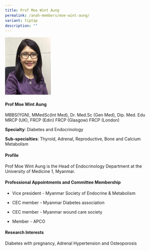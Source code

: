 ```yaml
---
title: Prof Moe Wint Aung
permalink: /anah-members/moe-wint-aung/
variant: tiptap
description: ""
---
```

<p></p><div class="isomer-image-wrapper"><img style="width: 30%;" height="auto" width="100%" alt="" src="/images/ANAH ASEAN Network of Adrenal/Members/CRN_ANAH_Moe_Wint_Aung.jpg"></div><h4><strong>Prof Moe Wint Aung</strong></h4><p>MBBS(YGN), MMedSc(Int Med), Dr. Med.Sc (Gen Med), Dip. Med. Edu MRCP (UK), FRCP (Edin) FRCP (Glasgow) FRCP (London)<br></p><p><strong>Specialty</strong>: Diabetes and Endocrinology</p><p><strong>Sub-specialties</strong>: Thyroid, Adrenal, Reproductive, Bone and Calcium Metabolism</p><h4><strong>Profile</strong></h4><p>Prof Moe Wint Aung is the Head of Endocrinology Department at the University of Medicine 1, Myanmar.</p><h4><strong>Professional Appointments and Committee Membership</strong></h4><ul data-tight="true" class="tight"><li><p>Vice president - Myanmar Society of Endocrine &amp; Metabolism</p></li><li><p>CEC member - Myanmar Diabetes association</p></li><li><p>CEC member - Myanmar wound care society</p></li><li><p>Member - APCO</p><p></p></li></ul><h4><strong>Research Interests</strong></h4><p>Diabetes with pregnancy, Adrenal Hypertension and Osteoporosis</p>